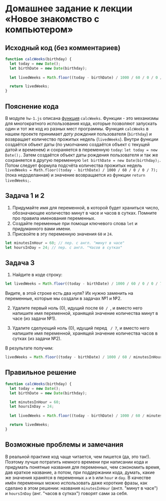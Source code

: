 # Домашнее задание к лекции «Новое знакомство с компьютером»

## Исходный код (без комментариев)
```javascript
function calcWeeks(birthday) {
  let today = new Date(); 
  let birthDate = new Date(birthday); 
  
  let livedWeeks = Math.floor((today - birthDate) / 1000 / 60 / 0 / 0 / 7); 

  return livedWeeks; 
}
```

## Пояснение кода
В модуле `hw-1.js` описана [функция](https://learn.javascript.ru/function-basics) `calcWeeks`. Функции - это механизмы для многократного использования кода, которые позволяют запускать один и тот же код из разных мест программы. Функция `calcWeeks` в нашем проекте принимает *дату рождения* пользователя (`birthday`) и возвращает количество прожитых недель (`livedWeeks`).
Внутри функции создаётся объект даты (по умолчанию создаётся объект с текущей датой и временем) и сохраняется в переменную `today`: `let today = new Date();`. Затем создаётся объект даты рождения пользователя и так же сохраняется в другую переменную `let birthDate = new Date(birthday);`. Потом следует формула подсчёта количества прожитых недель `livedWeeks = Math.floor((today - birthDate) / 1000 / 60 / 0 / 0 / 7);` (пока недоделанная) и значение возвращается из функции `return livedWeeks;`.

## Задача 1 и 2 
1. Придумайте имя для переменной, в которой будет храниться число, обозначающее количество минут в часе и часов в сутках. Помните про правила именования переменных.
2. Создайте переменные при помощи ключевого слова `let` и придуманного вами имени. 
3. Присвойте в эту переменную значения `60` и `24`.

```javascript
let minutesInHour = 60; // пер. с англ. "минут в часе"
let hoursInDay = 24; // пер. с англ. "Часов в сутках" 
```

## Задача 3
1. Найдите в коде строку: 
```javascript
let livedWeeks = Math.floor((today - birthDate) / 1000 / 60 / 0 / 0 / 7); 
```
Видите, в этой строке есть два нуля? Их нужно заменить на переменные, которые мы создали в задачах №1 и №2.

2. Удалите первый ноль (0), идущий после `60 / `, и вместо него напишите имя переменной, хранящей значение количества минут в часе (из задачи №1).

3. Удалите сделующий ноль (0), идущий перед ` / 7`, и вместо него напишите имя переменной, хранящей значение количества часов в сутках (из задачи №2). 

В результате получим:
```javascript
livedWeeks = Math.floor((today - birthDate) / 1000 / 60 / minutesInHour / hoursInDay / 7); 
```

## Правильное решение
```javascript
function calcWeeks(birthday) {
  let today = new Date(); 
  let birthDate = new Date(birthday); 

  let minutesInHour = 60;
  let hoursInDay = 24;
  
  let livedWeeks = Math.floor((today - birthDate) / 1000 / 60 / minutesInHour / hoursInDay / 7); 

  return livedWeeks; 
}
```

## Возможные проблемы и замечания
В реальной практике код чаще читается, чем пишется (да, это так!). Поэтому лучше потратить немного времени при написании кода и придумать понятные названия для переменных, чем сэкономить время, дав краткое название, а потом, при поддержании кода, думать, какие же значения хранятся в переменных `a` и `b` или `hour` и `day`. В качестве имён переменных можно использовать даже короткие фразы, как сделано в этом решении: названия `minutesInHour` (англ. "минут в часе") и `hoursInDay` (анг. "часов в сутках") говорят сами за себя.
